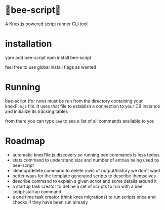 # 🐝bee-script🐝
A Knex.js powered script runner CLI tool

# installation
yarn add bee-script
npm install bee-script

feel free to use global install flags as wanted

# Running
bee-script (for now) must be run from the directory containing your knexFile.js file.
It uses that file to establish a connection to your DB instance and initialize its tracking tables

from there you can type `bee` to see a list of all commands available to you

# Roadmap
- automatic knexFile.js discovery so running bee commands is less tedius
- stats command to understand size and number of entries being used by bee-script
- cleanup/delete command to delete rows of output/history we don't want
- better ways for the template generated scripts to describe themselves
- describe command to explain a given script and some details around it
- a startup task creator to define a set of scripts to run with a bee script:startup command
- a one time task creator (think knex migrations) to run scripts once and checks if they have been run already
